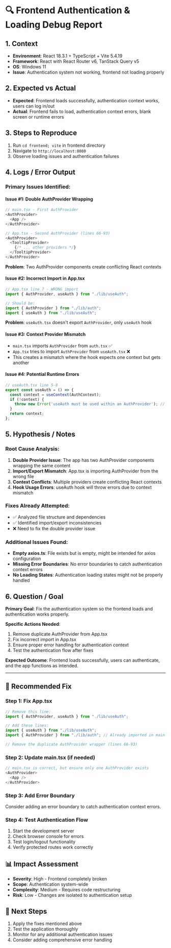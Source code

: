 # 🔍 Frontend Authentication & Loading Debug Report

## 1. Context
- **Environment**: React 18.3.1 + TypeScript + Vite 5.4.19
- **Framework**: React with React Router v6, TanStack Query v5
- **OS**: Windows 11
- **Issue**: Authentication system not working, frontend not loading properly

## 2. Expected vs Actual
- **Expected**: Frontend loads successfully, authentication context works, users can log in/out
- **Actual**: Frontend fails to load, authentication context errors, blank screen or runtime errors

## 3. Steps to Reproduce
1. Run `cd frontend; vite`  in frontend directory
2. Navigate to `http://localhost:8080`
3. Observe loading issues and authentication failures

## 4. Logs / Error Output
### Primary Issues Identified:

#### **Issue #1: Double AuthProvider Wrapping**
```typescript
// main.tsx - First AuthProvider
<AuthProvider>
  <App />
</AuthProvider>

// App.tsx - Second AuthProvider (lines 66-93)
<AuthProvider>
  <TooltipProvider>
    {/* ... other providers */}
  </TooltipProvider>
</AuthProvider>
```
**Problem**: Two AuthProvider components create conflicting React contexts

#### **Issue #2: Incorrect Import in App.tsx**
```typescript
// App.tsx line 7 - WRONG import
import { AuthProvider, useAuth } from "./lib/useAuth";

// Should be:
import { AuthProvider } from "./lib/auth";
import { useAuth } from "./lib/useAuth";
```
**Problem**: `useAuth.tsx` doesn't export `AuthProvider`, only `useAuth` hook

#### **Issue #3: Context Provider Mismatch**
- `main.tsx` imports `AuthProvider` from `auth.tsx` ✅
- `App.tsx` tries to import `AuthProvider` from `useAuth.tsx` ❌
- This creates a mismatch where the hook expects one context but gets another

#### **Issue #4: Potential Runtime Errors**
```typescript
// useAuth.tsx line 5-8
export const useAuth = () => {
  const context = useContext(AuthContext);
  if (!context) {
    throw new Error('useAuth must be used within an AuthProvider'); // This will throw!
  }
  return context;
};
```

## 5. Hypothesis / Notes
### Root Cause Analysis:
1. **Double Provider Issue**: The app has two AuthProvider components wrapping the same content
2. **Import/Export Mismatch**: App.tsx is importing AuthProvider from the wrong file
3. **Context Conflicts**: Multiple providers create conflicting React contexts
4. **Hook Usage Errors**: useAuth hook will throw errors due to context mismatch

### Fixes Already Attempted:
- ✅ Analyzed file structure and dependencies
- ✅ Identified import/export inconsistencies
- ❌ Need to fix the double provider issue

### Additional Issues Found:
- **Empty axios.ts**: File exists but is empty, might be intended for axios configuration
- **Missing Error Boundaries**: No error boundaries to catch authentication context errors
- **No Loading States**: Authentication loading states might not be properly handled

## 6. Question / Goal
**Primary Goal**: Fix the authentication system so the frontend loads and authentication works properly.

**Specific Actions Needed**:
1. Remove duplicate AuthProvider from App.tsx
2. Fix incorrect import in App.tsx
3. Ensure proper error handling for authentication context
4. Test the authentication flow after fixes

**Expected Outcome**: Frontend loads successfully, users can authenticate, and the app functions as intended.

---

## 🔧 Recommended Fix

### Step 1: Fix App.tsx
```typescript
// Remove this line:
import { AuthProvider, useAuth } from "./lib/useAuth";

// Add these lines:
import { useAuth } from "./lib/useAuth";
import { AuthProvider } from "./lib/auth"; // Already imported in main.tsx

// Remove the duplicate AuthProvider wrapper (lines 66-93)
```

### Step 2: Update main.tsx (if needed)
```typescript
// main.tsx is correct, but ensure only one AuthProvider exists
<AuthProvider>
  <App />
</AuthProvider>
```

### Step 3: Add Error Boundary
Consider adding an error boundary to catch authentication context errors.

### Step 4: Test Authentication Flow
1. Start the development server
2. Check browser console for errors
3. Test login/logout functionality
4. Verify protected routes work correctly

## 📊 Impact Assessment
- **Severity**: High - Frontend completely broken
- **Scope**: Authentication system-wide
- **Complexity**: Medium - Requires code restructuring
- **Risk**: Low - Changes are isolated to authentication setup

## 🎯 Next Steps
1. Apply the fixes mentioned above
2. Test the application thoroughly
3. Monitor for any additional authentication issues
4. Consider adding comprehensive error handling